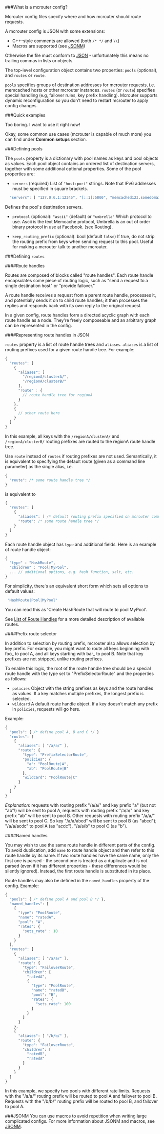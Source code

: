 ###What is a mcrouter config?

Mcrouter config files specify where and how mcrouter should route requests.

A mcrouter config is JSON with some extensions:

* C++-style comments are allowed (both `/* */` and `\\`)
* Macros are supported (see [JSONM](JSONM))

Otherwise the file must conform to [JSON](http://json.org/) - unfortunately this means no trailing commas in lists or objects.

The top-level configuration object contains two properties: `pools` (optional), and `routes`
or `route`.

`pools` specifies groups of destination addresses for mcrouter requests, i.e. memcached hosts or other mcrouter instances.
`routes` (or `route`) specifies special handling (e.g, failover rules, key prefix handling). Mcrouter supports dynamic reconfiguration so you don't need to restart mcrouter to apply config changes.


###Quick examples

Too boring. I want to use it right now!

Okay, some common use cases (mcrouter is capable of much more) you can find under **Common setups** section.

###Defining pools

The `pools` property is a dictionary with pool names as keys and pool objects as values. Each pool object contains an ordered list of destination servers, together with some additional optional properties. Some of the pool properties are:

* `servers` (required)
List of `"host:port"` strings. Note that IPv6 addresses must be specified in square brackets.
```javascript
  "servers": [ "127.0.0.1:12345", "[::1]:5000", "memcached123.somedomain:4000" ]
```
Defines the pool's destination servers.

* `protocol` (optional): `"ascii"` (default) or `"umbrella"`
Which protocol to use. Ascii is the text Memcache protocol, Umbrella is an out of order binary protocol in use at Facebook. (see [Routing](Routing.md)).

* `keep_routing_prefix` (optional): bool (default `false`)
If true, do not strip the routing prefix from keys when sending request to this pool. Useful for making a mcrouter talk to another mcrouter.


###Defining `routes`

####Route handles

Routes are composed of blocks called "route handles". Each route handle encapsulates some piece of routing logic, such as "send a request to a single destination host" or "provide failover."

A route handle receives a request from a parent route handle, processes it, and potentially sends it on to child route handles; it then processes the replies and responds back with its own reply to the original request.

In a given config, route handles form a directed acyclic graph with each route handle as a node. They're freely composeable and an arbitrary graph can be represented in the config.

####Representing route handles in JSON

`routes` property is a list of route handle trees and `aliases`. `aliases` is a list of routing prefixes used for a given route handle tree. For example:

```javascript
{
  "routes": [
    {
      "aliases": [
        "/regionA/clusterA/",
        "/regionA/clusterB/"
      ],
      "route" : {
        // route handle tree for regionA
      }
    },
    {
      // other route here
    }
  ]
}
```

In this example, all keys with the `/regionA/clusterA/` and `/regionA/clusterB/` routing prefixes are routed to the regionA route handle tree.

Use `route` instead of `routes` if routing prefixes are not used. Semantically, it is equivalent to specifying the default route (given as a command line parameter) as the single alias, i.e.

```javascript
{
  "route": /* some route handle tree */
}
```

is equivalent to
```javascript
{
  "routes": [
    {
      "aliases": [ /* default routing prefix specified on mcrouter command line */ ],
      "route": /* some route handle tree */
    }
  ]
}
```

Each route handle object has `type` and additional fields. Here is an example of route handle object:
```javascript
{
  "type" : "HashRoute",
  "children" : "Pool|MyPool",
  ... // additional options, e.g. hash function, salt, etc.
}
```

For simplicity, there's an equivalent short form which sets all options to default values:
```javascript
 "HashRoute|Pool|MyPool"
```
You can read this as 'Create HashRoute that will route to pool MyPool'.

See [List of Route Handles](List-of-Route-Handles) for a more detailed description of available routes.


####Prefix route selector

In addition to selection by routing prefix, mcrouter also allows selection by key prefix. For example, you might want to route all keys beginning with foo_ to pool A, and all keys starting with bar_ to pool B. Note that key prefixes are not stripped, unlike routing prefixes.

To enable this logic, the root of the route handle tree should be a special route handle with the type set to "PrefixSelectorRoute" and the properties as follows:

* `policies`
 Object with the string prefixes as keys and the route handles as values. If a key matches multiple prefixes, the longest prefix is selected.
* `wildcard`
 A default route handle object. If a key doesn't match any prefix in `policies`, requests will go here.

Example:
```javascript
{
  "pools": { /* define pool A, B and C */ }
  "routes": [
    {
      "aliases": [ "/a/a/" ],
      "route": {
        "type": "PrefixSelectorRoute",
        "policies": {
          "a": "PoolRoute|A",
          "ab": "PoolRoute|B"
        },
        "wildcard": "PoolRoute|C"
      }
    }
  ]
}
```
_Explanation_: requests with routing prefix "/a/a/" and key prefix "a" (but not "ab"!) will be sent to pool A, requests with routing prefix "/a/a/" and key prefix "ab" will be sent to pool B. Other requests with routing prefix "/a/a/" will be sent to pool C. So key "/a/a/abcd" will be sent to pool B (as "abcd"); "/a/a/acdc" to pool A (as "acdc"), "/a/a/b" to pool C (as "b").


####Named handles

You may wish to use the same route handle in different parts of the config. To avoid duplication, add `name` to route handle object and then refer to this route handle by its name. If two route handles have the same name, only the first one is parsed - the second one is treated as a duplicate and is not parsed (even if it has different properties - these differences would be silently ignored). Instead, the first route handle is substituted in its place.

Route handles may also be defined in the `named_handles` property of the config. Example:
```javascript
{
  "pools": { /* define pool A and pool B */ },
  "named_handles": [
    {
      "type": "PoolRoute",
      "name": "ratedA",
      "pool": "A",
      "rates": {
        "sets_rate" : 10
      }
    }
  ],
  "routes": [
    {
      "aliases": [ "/a/a/" ],
      "route": {
        "type": "FailoverRoute",
        "children": [
          "ratedA",
          {
            "type": "PoolRoute",
            "name": "ratedB",
            "pool": "B",
            "rates": {
              "sets_rate": 100
            }
          }
        ]
      }
    },
    {
      "aliases": [ "/b/b/" ],
      "route": {
        "type": "FailoverRoute",
        "children": [
          "ratedB",
          "ratedA"
        ]
      }
    }
  ]
}
```
In this example, we specify two pools with different rate limits. Requests with the "/a/a/" routing prefix will be routed to pool A and failover to pool B. Requests with the "/b/b/" routing prefix will be routed to pool B, and failover to pool A.

###JSONM
You can use macros to avoid repetition when writing large complicated configs. For more information about JSONM and macros, see [JSONM](JSONM).